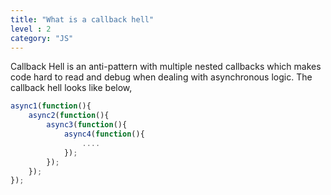 ```yaml
---
title: "What is a callback hell"
level : 2
category: "JS"
---
```

Callback Hell is an anti-pattern with multiple nested callbacks which makes code hard to read and debug when dealing with asynchronous logic. The callback hell looks like below,
```js
async1(function(){
    async2(function(){
        async3(function(){
            async4(function(){
                ....
            });
        });
    });
});
```